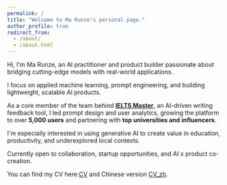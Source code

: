 ```yaml
---
permalink: /
title: "Welcome to Ma Runze's personal page."
author_profile: true
redirect_from: 
  - /about/
  - /about.html
---
```


Hi, I'm Ma Runze, an AI practitioner and product builder passionate about bridging cutting-edge models with real-world applications.  

I focus on applied machine learning, prompt engineering, and building lightweight, scalable AI products.

As a core member of the team behind [**IELTS Master**](https://www.zmielts.cn), an AI-driven writing feedback tool, I led prompt design and user analytics, growing the platform to over **5,000 users** and partnering with **top universities and influencers**.

I'm especially interested in using generative AI to create value in education, productivity, and underexplored local contexts.  

Currently open to collaboration, startup opportunities, and AI x product co-creation.

You can find my CV here:[CV](../files/resume.pdf) and Chinese version [CV_zh](../files/resume_zh.pdf).
